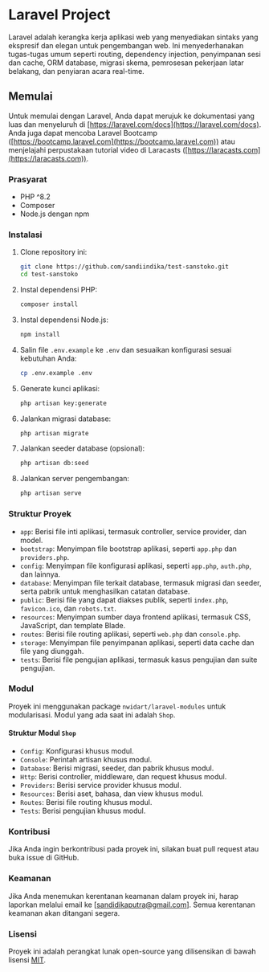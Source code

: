 # Laravel Project

Laravel adalah kerangka kerja aplikasi web yang menyediakan sintaks yang ekspresif dan elegan untuk pengembangan web. Ini menyederhanakan tugas-tugas umum seperti routing, dependency injection, penyimpanan sesi dan cache, ORM database, migrasi skema, pemrosesan pekerjaan latar belakang, dan penyiaran acara real-time.

## Memulai

Untuk memulai dengan Laravel, Anda dapat merujuk ke dokumentasi yang luas dan menyeluruh di [https://laravel.com/docs](https://laravel.com/docs). Anda juga dapat mencoba Laravel Bootcamp ([https://bootcamp.laravel.com](https://bootcamp.laravel.com)) atau menjelajahi perpustakaan tutorial video di Laracasts ([https://laracasts.com](https://laracasts.com)).

### Prasyarat

- PHP ^8.2
- Composer
- Node.js dengan npm

### Instalasi

1. Clone repository ini:
    ```bash
    git clone https://github.com/sandiindika/test-sanstoko.git
    cd test-sanstoko
    ```

2. Instal dependensi PHP:
    ```bash
    composer install
    ```

3. Instal dependensi Node.js:
    ```bash
    npm install
    ```

4. Salin file `.env.example` ke `.env` dan sesuaikan konfigurasi sesuai kebutuhan Anda:
    ```bash
    cp .env.example .env
    ```

5. Generate kunci aplikasi:
    ```bash
    php artisan key:generate
    ```

6. Jalankan migrasi database:
    ```bash
    php artisan migrate
    ```

7. Jalankan seeder database (opsional):
    ```bash
    php artisan db:seed
    ```

8. Jalankan server pengembangan:
    ```bash
    php artisan serve
    ```

### Struktur Proyek

- `app`: Berisi file inti aplikasi, termasuk controller, service provider, dan model.
- `bootstrap`: Menyimpan file bootstrap aplikasi, seperti `app.php` dan `providers.php`.
- `config`: Menyimpan file konfigurasi aplikasi, seperti `app.php`, `auth.php`, dan lainnya.
- `database`: Menyimpan file terkait database, termasuk migrasi dan seeder, serta pabrik untuk menghasilkan catatan database.
- `public`: Berisi file yang dapat diakses publik, seperti `index.php`, `favicon.ico`, dan `robots.txt`.
- `resources`: Menyimpan sumber daya frontend aplikasi, termasuk CSS, JavaScript, dan template Blade.
- `routes`: Berisi file routing aplikasi, seperti `web.php` dan `console.php`.
- `storage`: Menyimpan file penyimpanan aplikasi, seperti data cache dan file yang diunggah.
- `tests`: Berisi file pengujian aplikasi, termasuk kasus pengujian dan suite pengujian.

### Modul

Proyek ini menggunakan package `nwidart/laravel-modules` untuk modularisasi. Modul yang ada saat ini adalah `Shop`.

#### Struktur Modul `Shop`

- `Config`: Konfigurasi khusus modul.
- `Console`: Perintah artisan khusus modul.
- `Database`: Berisi migrasi, seeder, dan pabrik khusus modul.
- `Http`: Berisi controller, middleware, dan request khusus modul.
- `Providers`: Berisi service provider khusus modul.
- `Resources`: Berisi aset, bahasa, dan view khusus modul.
- `Routes`: Berisi file routing khusus modul.
- `Tests`: Berisi pengujian khusus modul.

### Kontribusi

Jika Anda ingin berkontribusi pada proyek ini, silakan buat pull request atau buka issue di GitHub.

### Keamanan

Jika Anda menemukan kerentanan keamanan dalam proyek ini, harap laporkan melalui email ke [sandidikaputra@gmail.com]. Semua kerentanan keamanan akan ditangani segera.

### Lisensi

Proyek ini adalah perangkat lunak open-source yang dilisensikan di bawah lisensi [MIT](LICENSE).
